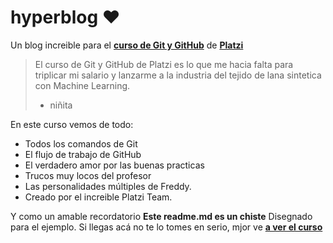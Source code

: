 # hyperblog ❤️
Un blog increible para el [**curso de Git y GitHub**](https://platzi.com/cursos/git-github/ "curso de Git y GitHub") de [**Platzi**](https://platzi.com/ "Platzi")
> El curso de Git y GitHub de Platzi es lo que me hacia falta para triplicar mi salario y lanzarme a la industria del tejido de lana sintetica con Machine Learning.
> - niñita


En este curso vemos de todo:
* Todos los comandos de Git
* El flujo de trabajo de GitHub
* El verdadero amor por las buenas practicas
* Trucos muy locos del profesor
* Las personalidades múltiples de Freddy.
* Creado por el increible Platzi Team.

Y como un amable recordatorio **Este readme.md es un chiste** Disegnado para el ejemplo. Si llegas acá no te lo tomes en serio, mjor ve [**a ver el curso**](https://platzi.com/cursos/git-github/ "a ver el curso") 
